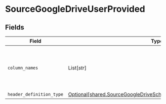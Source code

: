 # SourceGoogleDriveUserProvided


## Fields

| Field                                                                                                                                              | Type                                                                                                                                               | Required                                                                                                                                           | Description                                                                                                                                        |
| -------------------------------------------------------------------------------------------------------------------------------------------------- | -------------------------------------------------------------------------------------------------------------------------------------------------- | -------------------------------------------------------------------------------------------------------------------------------------------------- | -------------------------------------------------------------------------------------------------------------------------------------------------- |
| `column_names`                                                                                                                                     | List[*str*]                                                                                                                                        | :heavy_check_mark:                                                                                                                                 | The column names that will be used while emitting the CSV records                                                                                  |
| `header_definition_type`                                                                                                                           | [Optional[shared.SourceGoogleDriveSchemasStreamsHeaderDefinitionType]](../../models/shared/sourcegoogledriveschemasstreamsheaderdefinitiontype.md) | :heavy_minus_sign:                                                                                                                                 | N/A                                                                                                                                                |